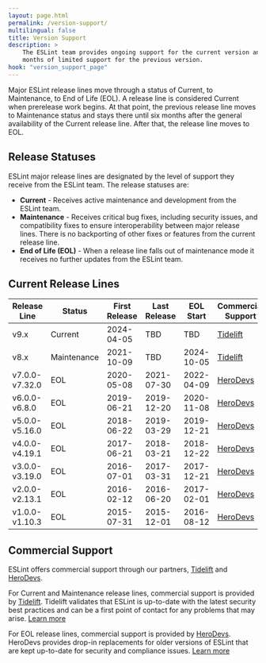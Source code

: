 ```yaml
---
layout: page.html
permalink: /version-support/
multilingual: false
title: Version Support
description: >
    The ESLint team provides ongoing support for the current version and six
    months of limited support for the previous version.
hook: "version_support_page"
---
```


Major ESLint release lines move through a status of Current, to Maintenance, to End of Life (EOL). A release line is considered Current when prerelease work begins. At that point, the previous release line moves to Maintenance status and stays there until six months after the general availability of the Current release line. After that, the release line moves to EOL.

## Release Statuses

ESLint major release lines are designated by the level of support they receive from the ESLint team. The release statuses are:

* **Current** - Receives active maintenance and development from the ESLint team.
* **Maintenance** - Receives critical bug fixes, including security issues, and compatibility fixes to ensure interoperability between major release lines. There is no backporting of other fixes or features from the current release line.
* **End of Life (EOL)** - When a release line falls out of maintenance mode it receives no further updates from the ESLint team.

## Current Release Lines

| **Release Line** | **Status** | **First Release** | **Last Release** | **EOL Start** | **Commercial Support** |
|-------------------|------------|-------------------|-----------------|---------------|------------------------|
| v9.x             | Current    | 2024-04-05        | TBD              | TBD | [Tidelift][tidelift] |
| v8.x             | Maintenance | 2021-10-09       | TBD              | 2024-10-05 | [Tidelift][tidelift] |
| v7.0.0-v7.32.0   | EOL        | 2020-05-08        | 2021-07-30       | 2022-04-09 | [HeroDevs][herodevs] |
| v6.0.0-v6.8.0    | EOL        | 2019-06-21        | 2019-12-20       | 2020-11-08 | [HeroDevs][herodevs] |
| v5.0.0-v5.16.0   | EOL        | 2018-06-22        | 2019-03-29       | 2019-12-21 | [HeroDevs][herodevs] |
| v4.0.0-v4.19.1   | EOL        | 2017-06-21        | 2018-03-21       | 2018-12-22 | [HeroDevs][herodevs] |
| v3.0.0-v3.19.0   | EOL        | 2016-07-01        | 2017-03-31       | 2017-12-21 | [HeroDevs][herodevs] |
| v2.0.0-v2.13.1   | EOL        | 2016-02-12        | 2016-06-20       | 2017-02-01 | [HeroDevs][herodevs] |
| v1.0.0-v1.10.3   | EOL        | 2015-07-31        | 2015-12-01       | 2016-08-12 | [HeroDevs][herodevs] |

## Commercial Support

ESLint offers commercial support through our partners, [Tidelift][tidelift] and [HeroDevs][herodevs].

For Current and Maintenance release lines, commercial support is provided by [Tidelift][tidelift]. Tidelift validates that ESLint is up-to-date with the latest security best practices and can be a first point of contact for any problems that may arise. [Learn more][tidelift]

For EOL release lines, commercial support is provided by [HeroDevs][herodevs]. HeroDevs provides drop-in replacements for older versions of ESLint that are kept up-to-date for security and compliance issues. [Learn more][herodevs]


[tidelift]: https://tidelift.com/funding/github/npm/eslint
[herodevs]: https://www.herodevs.com/
